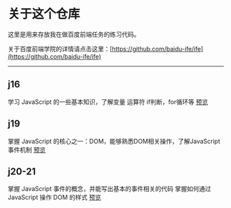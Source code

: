 # 关于这个仓库

这里是用来存放我在做百度前端任务的练习代码。

关于百度前端学院的详情请点击这里：[https://github.com/baidu-ife/ife](https://github.com/baidu-ife/ife)

---
## j16

学习 JavaScript 的一些基本知识，了解变量 运算符 if判断，for循环等
[预览](https://github.com/qunalide/ifecode/j16/) 

## j19

掌握 JavaScript 的核心之一：DOM，能够熟悉DOM相关操作，了解JavaScript事件机制
[预览](https://github.com/qunalide/ifecode/j19/) 
## j20-21
掌握 JavaScript 事件的概念，并能写出基本的事件相关的代码
掌握如何通过 JavaScript 操作 DOM 的样式
[预览](https://github.com/qunalide/ifecode/j20-21/) 
